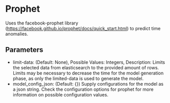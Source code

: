 # Prophet

Uses the facebook-prophet library (https://facebook.github.io/prophet/docs/quick_start.html) to predict time anomalies.

## Parameters

* limit-data: (Default: None), Possible Values: Integers, Description: Limits the selected data from elasticsearch to the provided amount of rows. Limits may be necessary to decrease the time for the model generation phase, as only the limited-data is used to generate the model.
* model_config_json: (Default: {}) Supply configurations for the model as a json string. Check the configuration options for prophet for more information on possible configuration values.
